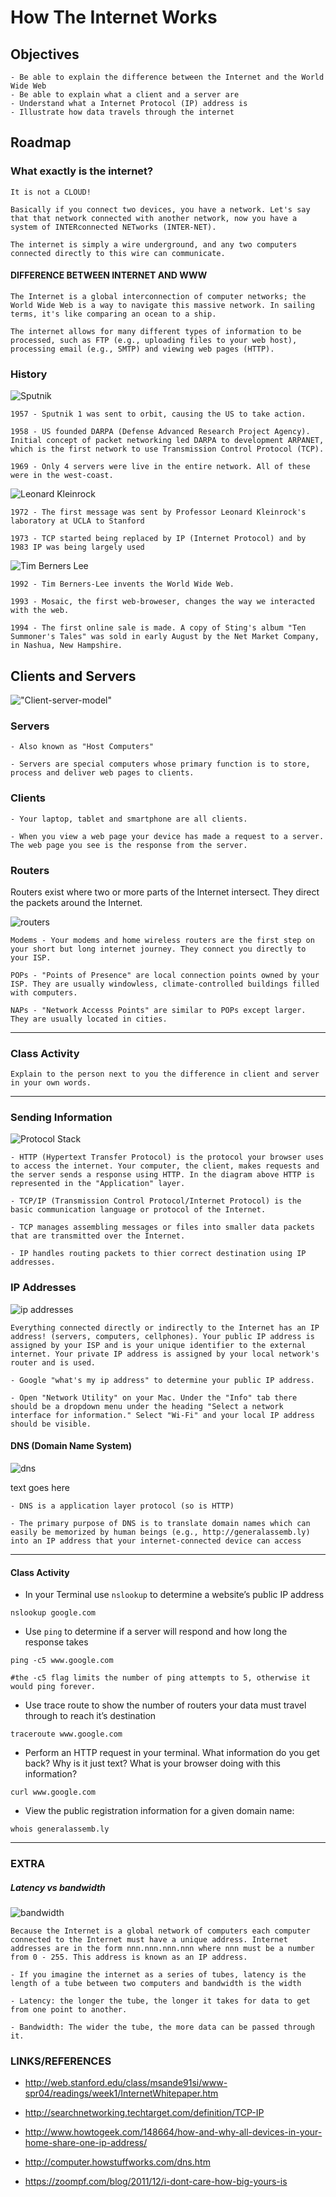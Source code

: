 # How The Internet Works

## Objectives

``` 
- Be able to explain the difference between the Internet and the World Wide Web
- Be able to explain what a client and a server are
- Understand what a Internet Protocol (IP) address is
- Illustrate how data travels through the internet 
```

## Roadmap

### What exactly is the internet?

``` 
It is not a CLOUD!

Basically if you connect two devices, you have a network. Let's say that that network connected with another network, now you have a system of INTERconnected NETworks (INTER-NET).

The internet is simply a wire underground, and any two computers connected directly to this wire can communicate.
```

#### DIFFERENCE BETWEEN INTERNET AND WWW

``` 
The Internet is a global interconnection of computer networks; the World Wide Web is a way to navigate this massive network. In sailing terms, it's like comparing an ocean to a ship.

The internet allows for many different types of information to be processed, such as FTP (e.g., uploading files to your web host), processing email (e.g., SMTP) and viewing web pages (HTTP).
```





### History

![Sputnik](./sputnik.jpg)

``` 
1957 - Sputnik 1 was sent to orbit, causing the US to take action.

1958 - US founded DARPA (Defense Advanced Research Project Agency). Initial concept of packet networking led DARPA to development ARPANET, which is the first network to use Transmission Control Protocol (TCP).

1969 - Only 4 servers were live in the entire network. All of these were in the west-coast.
```



![Leonard Kleinrock](./kleinrock.png)

``` 
1972 - The first message was sent by Professor Leonard Kleinrock's laboratory at UCLA to Stanford

1973 - TCP started being replaced by IP (Internet Protocol) and by 1983 IP was being largely used
```



​​![Tim Berners Lee](./tbl.jpg)

``` 
1992 - Tim Berners-Lee invents the World Wide Web.

1993 - Mosaic, the first web-broweser, changes the way we interacted with the web.

1994 - The first online sale is made. A copy of Sting's album "Ten Summoner's Tales" was sold in early August by the Net Market Company, in Nashua, New Hampshire.
```





## Clients and Servers

!["Client-server-model"](./cs_model.gif)

### Servers

``` 
- Also known as "Host Computers"

- Servers are special computers whose primary function is to store, process and deliver web pages to clients. 

```

### Clients

``` 
- Your laptop, tablet and smartphone are all clients.

- When you view a web page your device has made a request to a server. The web page you see is the response from the server.
```

### Routers

Routers exist where two or more parts of the Internet intersect. They direct the packets around the Internet.

![routers](./routers.gif)

``` 
Modems - Your modems and home wireless routers are the first step on your short but long internet journey. They connect you directly to your ISP.

POPs - "Points of Presence" are local connection points owned by your ISP. They are usually windowless, climate-controlled buildings filled with computers.

NAPs - "Network Accesss Points" are similar to POPs except larger. They are usually located in cities.
```

------

### Class Activity

``` 
Explain to the person next to you the difference in client and server in your own words.
```

------

### Sending Information

![Protocol Stack](./layers.gif)

``` 
- HTTP (Hypertext Transfer Protocol) is the protocol your browser uses to access the internet. Your computer, the client, makes requests and the server sends a response using HTTP. In the diagram above HTTP is represented in the "Application" layer.

- TCP/IP (Transmission Control Protocol/Internet Protocol) is the basic communication language or protocol of the Internet. 

- TCP manages assembling messages or files into smaller data packets that are transmitted over the Internet.

- IP handles routing packets to thier correct destination using IP addresses.
```



### IP Addresses

![ip addresses](./ipaddress.png)

``` 
Everything connected directly or indirectly to the Internet has an IP address! (servers, computers, cellphones). Your public IP address is assigned by your ISP and is your unique identifier to the external internet. Your private IP address is assigned by your local network's router and is used.

- Google "what's my ip address" to determine your public IP address.

- Open "Network Utility" on your Mac. Under the "Info" tab there should be a dropdown menu under the heading "Select a network interface for information." Select "Wi-Fi" and your local IP address should be visible.
```

#### DNS (Domain Name System)

![dns](./dns.gif)

text goes here

``` 
- DNS is a application layer protocol (so is HTTP)

- The primary purpose of DNS is to translate domain names which can easily be memorized by human beings (e.g., http://generalassemb.ly) into an IP address that your internet-connected device can access
```

------

#### Class Activity

- In your Terminal use `nslookup` to determine a website’s public IP address


``` 
nslookup google.com
```

- Use `ping` to determine if a server will respond and how long the response takes


``` 
ping -c5 www.google.com

#the -c5 flag limits the number of ping attempts to 5, otherwise it would ping forever.
```

- Use trace route to show the number of routers your data must travel through to reach it’s destination


``` 
traceroute www.google.com
```

- Perform an HTTP request in your terminal. What information do you get back? Why is it just text? What is your browser doing with this information?


``` 
curl www.google.com
```

- View the public registration information for a given domain name:


``` 
whois generalassemb.ly
```



------

### EXTRA

##### Latency vs bandwidth

![bandwidth](./bandwidth.png)​

``` 
Because the Internet is a global network of computers each computer connected to the Internet must have a unique address. Internet addresses are in the form nnn.nnn.nnn.nnn where nnn must be a number from 0 - 255. This address is known as an IP address. 
```

``` 
- If you imagine the internet as a series of tubes, latency is the length of a tube between two computers and bandwidth is the width

- Latency: the longer the tube, the longer it takes for data to get from one point to another.

- Bandwidth: The wider the tube, the more data can be passed through it.
```

### LINKS/REFERENCES

- http://web.stanford.edu/class/msande91si/www-spr04/readings/week1/InternetWhitepaper.htm
  
- http://searchnetworking.techtarget.com/definition/TCP-IP
  
- http://www.howtogeek.com/148664/how-and-why-all-devices-in-your-home-share-one-ip-address/
  
- http://computer.howstuffworks.com/dns.htm
  
- https://zoompf.com/blog/2011/12/i-dont-care-how-big-yours-is
  
  ​
